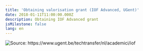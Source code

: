```yaml
---
title: 'Obtaining valorisation grant (IOF Advanced, UGent)'
date: 2018-01-11T11:00:00.000Z
description: Obtaining IOF Advanced grant
isMilestone: false
lang: en
---
```

![](/uploads/iof-project-funding.jpg "Source: https://www.ugent.be/techtransfer/nl/academici/iof")